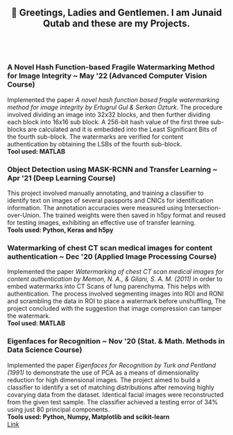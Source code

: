 ## <p align="center"> :microphone: Greetings, Ladies and Gentlemen. I am Junaid Qutab and these are my Projects.</p>
<br/>
<br/>

### A Novel Hash Function-based Fragile Watermarking Method for Image Integrity ~ May '22 (Advanced Computer Vision Course)
Implemented the paper *A novel hash function based fragile watermarking method for image integrity by Ertugrul Gul & Serkan Ozturk*. The procedure involved dividing an image into 32x32 blocks, and then further dividing each block into 16x16 sub block. A 256-bit hash value of the first three sub-blocks are calculated and it is embedded into the Least Significant Bits of the fourth sub-block. The watermarks are verified for content authentication by obtaining the LSBs of the fourth sub-block. <br/>
**Tool used: MATLAB**

### Object Detection using MASK-RCNN and Transfer Learning ~ Apr '21 (Deep Learning Course)
This project involved manually annotating, and training a classifier to identify text on images of several passports and CNICs for identification information. The annotation accuracies were measured using Intersection-over-Union. The trained weights were then saved in h5py format and reused for testing images, exhibiting an effective use of transfer learning.<br/>
**Tools used: Python, Keras and h5py**

### Watermarking of chest CT scan medical images for content authentication ~ Dec '20 (Applied Image Processing Course)
Implemented the paper *Watermarking of chest CT scan medical images for content authentication by Memon, N. A., & Gilani, S. A. M. (2011)* in order to embed watermarks into CT Scans of lung parenchyma. This helps with authentication. The process involved segmenting images into ROI and RONI and scrambling the data in ROI to place a watermark before unshuffling, The project concluded with the suggestion that image compression can tamper the watermark.<br/>
**Tool used: MATLAB**

### Eigenfaces for Recognition ~ Nov '20 (Stat. & Math. Methods in Data Science Course)
Implemented the paper *Eigenfaces for Recognition by Turk and Pentland (1991)* to demonstrate the use of PCA as a means of dimensionality reduction for high dimensional images. The project aimed to build a classifier to identify a set of matching distributions after removing highly covarying data from the dataset. Identical facial images were reconstructed from the given test sample. The classifier achieved a testing error of 34% using just 80 principal components.<br/>
**Tools used: Python, Numpy, Matplotlib and scikit-learn**<br/>
<a href='https://github.com/junaidqutab/JupyterNotebooksSmallProjects/blob/main/eigenfaces-for-recognition.ipynb'> Link </a>


<!--
**junaidqutab/junaidqutab** is a ✨ _special_ ✨ repository because its `README.md` (this file) appears on your GitHub profile.

Here are some ideas to get you started:

- 🔭 I’m currently working on ...
- 🌱 I’m currently learning ...
- 👯 I’m looking to collaborate on ...
- 🤔 I’m looking for help with ...
- 💬 Ask me about ...
- 📫 How to reach me: ...
- 😄 Pronouns: ...
- ⚡ Fun fact: ...
-->
